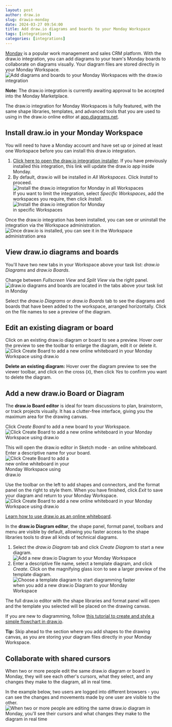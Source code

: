 ```yaml
---
layout: post
author: draw.io
slug: drawio-monday
date: 2024-03-27 09:54:00
title: Add draw.io diagrams and boards to your Monday Workspace
tags: [integrations]
categories: [integrations]
---
```


[Monday](https://monday.com) is a popular work management and sales CRM platform. With the draw.io integration, you can add diagrams to your team's Monday boards to collaborate on diagrams visually. Your diagram files are stored directly in your Monday Workspace.
<br /><img src="/assets/img/blog/monday-drawio-diagram.png" style="width=100%;max-width:500px;height:auto;" alt="Add diagrams and boards to your Monday Workspaces with the draw.io integration">

**Note:** The draw.io integration is currently awaiting approval to be accepted into the Monday Marketplace. 

The draw.io integration for Monday Workspaces is fully featured, with the same shape libraries, templates, and advanced tools that you are used to using in the draw.io online editor at [app.diagrams.net](https://app.diagrams.net). 

## Install draw.io in your Monday Workspace

You will need to have a Monday account and have set up or joined at least one Workspace before you can install this draw.io integration.

1. [Click here to open the draw.io integration installer](https://auth.monday.com/oauth2/authorize?client_id=96863ec86190e75a16760afeeafd61e4&response_type=install). If you have previously installed this integration, this link will update the draw.io app inside Monday.  
2. By default, draw.io will be installed in _All Workspaces_. Click _Install_ to proceed. 
   <br /><img src="/assets/img/blog/monday-drawio-install1.png" style="width=100%;max-width:500px;height:auto;" alt="Install the draw.io integration for Monday in all Workspaces">
   <br />If you want to limit the integration, select _Specific Workspaces_, add the workspaces you require, then click _Install_.
   <br /><img src="/assets/img/blog/monday-drawio-install2.png" style="width=100%;max-width:300px;height:auto;" alt="Install the draw.io integration for Monday in specific Workspaces">

Once the draw.io integration has been installed, you can see or uninstall the integration via the Workspace administration. 
 <br /><img src="/assets/img/blog/monday-drawio-manage-app.png" style="width=100%;max-width:400px;height:auto;" alt="Once draw.io is installed, you can see it in the Workspace administration area">

## View draw.io diagrams and boards

You'll have two new tabs in your Workspace above your task list: _draw.io Diagrams_ and _draw.io Boards_. 

Change between _Fullscreen View_ and _Split View_ via the right panel. 
<br /><img src="/assets/img/blog/monday-drawio-tabs.png" style="width=100%;max-width:600px;height:auto;" alt="draw.io diagrams and boards are located in the tabs above your task list in Monday">

Select the _draw.io Diagrams_ or _draw.io Boards_ tab to see the diagrams and boards that have been added to the workspace, arranged horizontally. Click on the file names to see a preview of the diagram. 

## Edit an existing diagram or board

Click on an existing draw.io diagram or board to see a preview. Hover over the preview to see the toolbar to enlarge the diagram, edit it or delete it.
<br /><img src="/assets/img/blog/monday-drawio-edit-diagram.png" style="width=100%;max-width:600px;height:auto;" alt="Click Create Board to add a new online whiteboard in your Monday Workspace using draw.io">

**Delete an existing diagram:** Hover over the diagram preview to see the viewer toolbar, and click on the cross (``X``), then click _Yes_ to confirm you want to delete the diagram. 

## Add a new draw.io Board or Diagram

The **draw.io Board editor** is ideal for team discussions to plan, brainstorm, or track projects visually. It has a clutter-free interface, giving you the maximum area for the drawing canvas. 

Click _Create Board_ to add a new board to your Workspace.
<br /><img src="/assets/img/blog/monday-drawio-new-board.png" style="width=100%;max-width:600px;height:auto;" alt="Click Create Board to add a new online whiteboard in your Monday Workspace using draw.io">

This will open the draw.io editor in Sketch mode - an online whiteboard. Enter a descriptive name for your board.
<br /><img src="/assets/img/blog/monday-drawio-board-new-filename.png" style="width=100%;max-width:200px;height:auto;" alt="Click Create Board to add a new online whiteboard in your Monday Workspace using draw.io">

Use the toolbar on the left to add shapes and connectors, and the format panel on the right to style them. When you have finished, click _Exit_ to save your diagram and return to your Monday Workspace.
<br /><img src="/assets/img/blog/monday-drawio-board-editor.png" style="width=100%;max-width:600px;height:auto;" alt="Click Create Board to add a new online whiteboard in your Monday Workspace using draw.io">

[Learn how to use draw.io as an online whiteboard](/blog/sketch-online-whiteboard).

In the **draw.io Diagram editor**, the shape panel, format panel, toolbars and menu are visible by default, allowing you faster access to the shape libraries tools to draw all kinds of technical diagrams. 

1. Select the _draw.io Diagram_ tab and click _Create Diagram_ to start a new diagram. 
<br /><img src="/assets/img/blog/monday-drawio-new-diagram.png" style="width=100%;max-width:600px;height:auto;" alt="Add a new draw.io Diagram to your Monday Workspace">
1. Enter a descriptive file name, select a template diagram, and click _Create_. Click on the magnifying glass icon to see a larger preview of the template diagram. 
<br /><img src="/assets/img/blog/monday-drawio-new-diagram2.png" style="width=100%;max-width:400px;height:auto;" alt="Choose a template diagram to start diagramming faster when you add a new draw.io Diagram to your Monday Workspace">

The full draw.io editor with the shape libraries and format panel will open and the template you selected will be placed on the drawing canvas. 

If you are new to diagramming, follow [this tutorial to create and style a simple flowchart in draw.io](/doc/getting-started-basic-flow-chart.html). 

**Tip:** Skip ahead to the section where you add shapes to the drawing canvas, as you are storing your diagram files directly in your Monday Workspace.

## Collaborate with shared cursors

When two or more people edit the same draw.io diagram or board in Monday, they will see each other's cursors, what they select, and any changes they make to the diagram, all in real time. 

In the example below, two users are logged into different browsers - you can see the changes and movements made by one user are visible to the other. 
<br /><img src="/assets/img/blog/monday-collaboration.mp4" style="width=100%;max-width:600px;height:auto;" alt="When two or more people are editing the same draw.io diagram in Monday, you'll see their cursors and what changes they make to the diagram in real time">